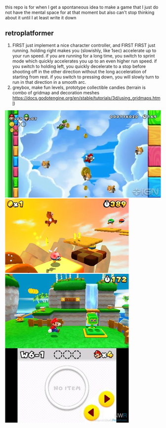this repo is for when I get a spontaneous idea to make a game that I just do not have the mental space for at that moment but also can't stop thinking about it until I at least write it down

## retroplatformer

1. FIRST just implement a nice character controller, and FIRST FIRST just running. holding right makes you (slowishly, like 1sec) accelerate up to your run speed. if you are running for a long time, you switch to sprint mode which quickly accelerates you up to an even higher run speed. if you switch to holding left, you quickly decelerate to a stop before shooting off in the other direction without the long acceleration of starting from rest. if you switch to pressing down, you will slowly turn to run in that direction in a smooth arc.
2. greybox, make fun levels, prototype collectible candies (terrain is combo of gridmap and decoration meshes https://docs.godotengine.org/en/stable/tutorials/3d/using_gridmaps.html)

![](hidden_starcoins_do_candies.webp)
![](minimal_but_varied_retro_platforming.webp)
![](start_purely_sidescroll_introduce_depth_later_cam_follow.jpg)
